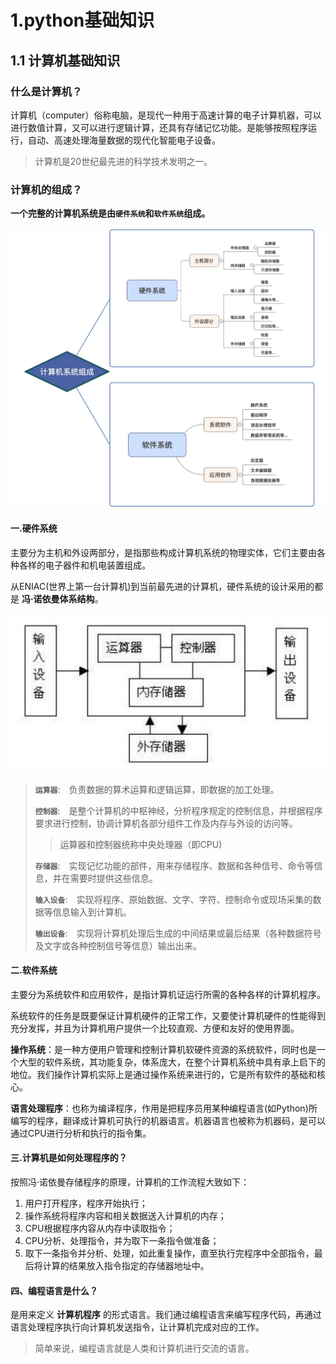 # 1.python基础知识

## 1.1 计算机基础知识

### 什么是计算机？

计算机（computer）俗称电脑，是现代一种用于高速计算的电子计算机器，可以进行数值计算，又可以进行逻辑计算，还具有存储记忆功能。是能够按照程序运行，自动、高速处理海量数据的现代化智能电子设备。

>计算机是20世纪最先进的科学技术发明之一。

### 计算机的组成？

**一个完整的计算机系统是由`硬件系统`和`软件系统`组成。**

![计算机组成](../src/1.python基础知识/computer.png)



#### 一.硬件系统

主要分为主机和外设两部分，是指那些构成计算机系统的物理实体，它们主要由各种各样的电子器件和机电装置组成。

从ENIAC(世界上第一台计算机)到当前最先进的计算机，硬件系统的设计采用的都是 **冯·诺依曼体系结构**。

![](../src/python基础知识/冯诺依曼体系结构.png)

> **`运算器`**:　负责数据的算术运算和逻辑运算，即数据的加工处理。
>
> **`控制器`**:　是整个计算机的中枢神经，分析程序规定的控制信息，并根据程序要求进行控制，协调计算机各部分组件工作及内存与外设的访问等。
>
> > 运算器和控制器统称中央处理器（即CPU)
>
> **`存储器`**:　实现记忆功能的部件，用来存储程序、数据和各种信号、命令等信息，并在需要时提供这些信息。
>
> **`输入设备`**:　实现将程序、原始数据、文字、字符、控制命令或现场采集的数据等信息输入到计算机。
>
> **`输出设备`**:　实现将计算机处理后生成的中间结果或最后结果（各种数据符号及文字或各种控制信号等信息）输出出来。

#### 二.软件系统

主要分为系统软件和应用软件，是指计算机证运行所需的各种各样的计算机程序。

系统软件的任务是既要保证计算机硬件的正常工作，又要使计算机硬件的性能得到充分发挥，并且为计算机用户提供一个比较直观、方便和友好的使用界面。

**操作系统**：是一种方便用户管理和控制计算机软硬件资源的系统软件，同时也是一个大型的软件系统，其功能复杂，体系庞大，在整个计算机系统中具有承上启下的地位。我们操作计算机实际上是通过操作系统来进行的，它是所有软件的基础和核心。

**语言处理程序**：也称为编译程序，作用是把程序员用某种编程语言(如Python)所编写的程序，翻译成计算机可执行的机器语言。机器语言也被称为机器码，是可以通过CPU进行分析和执行的指令集。

#### 三.计算机是如何处理程序的？

按照冯·诺依曼存储程序的原理，计算机的工作流程大致如下：

1. 用户打开程序，程序开始执行；
2. 操作系统将程序内容和相关数据送入计算机的内存；
3. CPU根据程序内容从内存中读取指令；
4. CPU分析、处理指令，并为取下一条指令做准备；
5. 取下一条指令并分析、处理，如此重复操作，直至执行完程序中全部指令，最后将计算的结果放入指令指定的存储器地址中。

#### 四、编程语言是什么？

是用来定义 **计算机程序** 的形式语言。我们通过编程语言来编写程序代码，再通过语言处理程序执行向计算机发送指令，让计算机完成对应的工作。

> 简单来说，编程语言就是人类和计算机进行交流的语言。


